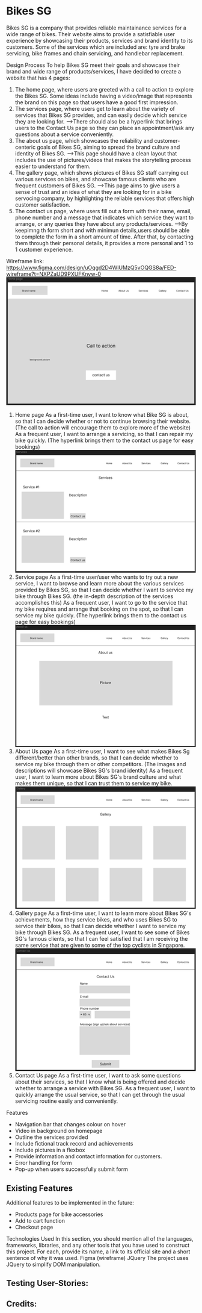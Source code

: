 # Bikes SG
Bikes SG is a company that provides reliable maintainance services for a wide range of bikes. Their website aims to provide
a satisfiable user experience by showcasing their products, services and brand identity to its customers. Some of the 
services which are included are: tyre and brake servicing, bike frames and chain servicing, and handlebar replacement. 

Design Process
To help Bikes SG meet their goals and showcase their brand and wide range of products/services, I have decided to create a
website that has 4 pages:
1. The home page, where users are greeted with a call to action to explore the Bikes SG.
Some ideas include having a video/image that represents the brand on this page so that users have a good first impression.
2. The services page, where users get to learn about the variety of services that Bikes SG provides, and can easily decide 
which service they are looking for. 
-->There should also be a hyperlink that brings users to the Contact Us page so they can place an appointment/ask any 
questions about a service conveniently.
3. The about us page, which showcases the reliability and customer-centeric goals of Bikes SG, aiming to spread the brand 
culture and identity of Bikes SG. 
-->This page should have a clean layout that includes the use of pictures/videos that makes
the storytelling process easier to understand for them.
4. The gallery page, which shows pictures of Bikes SG staff carrying out various services on bikes, and showcase famous 
clients who are frequent customers of Bikes SG.
-->This page aims to give users a sense of trust and an idea of what they are looking for in a bike servocing company, by
highlighting the reliable services that offers high customer satisfaction.
5. The contact us page, where users fill out a form with their name, email, phone number and a message that indicates which
service they want to arrange, or any queries they have about any products/services.
-->By keepimng th form short and with minimun details,users should be able to complete the form in a short amount of time.
After that, by contacting them through their personal details, it provides a more personal and 1 to 1 customer experience.

Wireframe
link: https://www.figma.com/design/uOqgd2D4WIUMzQ5vOQGS8a/FED-wireframe?t=NXPZaUD9PXUFKnvw-0
![Home Page](image.png)
1. Home page
As a first-time user, I want to know what Bike SG is about, so that I can decide whether or not to continue browsing their 
website. (The call to action will encourage them to explore more of the website)
As a frequent user, I want to arrange a servicing, so that I can repair my bike quickly. (The hyperlink brings them to the
contact us page for easy bookings)
![Service Page](image-1.png)
2. Service page
As a first-time user/user who wants to try out a new service, I want to browse and learn more about the various services 
provided by Bikes SG, so that I can decide whether I want to service my bike through Bikes SG. (the in-depth description of 
the services accomplishes this)
As a frequent user, I want to go to the service that my bike requires and arrange that booking on the spot, so that I can 
service my bike quickly. (The hyperlink brings them to the contact us page for easy bookings)
![About Us Page](image-3.png)
3. About Us page
As a first-time user, I want to see what makes Bikes Sg different/better than other brands, so that I can decide whether to
service my bike through them or other competitors. (The images and descriptions will showcase Bikes SG's brand identity)
As a frequent user, I want to learn more about Bikes SG's brand culture and what makes them unique, so that I can trust 
them to service my bike. 
![Gallery Page](image-4.png)
4. Gallery page
As a first-time user, I want to learn more about Bikes SG's achievements, how they service bikes, and who uses Bikes SG to
service their bikes, so that I can decide whether I want to service my bike through Bikes SG. 
As a frequent user, I want to see some of Bikes SG's famous clients, so that I can feel satisfied that I am receiving the 
same service that are given to some of the top cyclists in Singapore.
![Contact Us Page](image-6.png)
5. Contact Us page
As a first-time user, I want to ask some questions about their services, so that I know what is being offered and decide 
whether to arrange a service with Bikes SG.
As a frequent user, I want to quickly arrange the usual service, so that I can get through the usual servicing routine
easily and conveniently.

Features
- Navigation bar that changes colour on hover
- Video in background on homepage
- Outline the services provided
- Include fictional track record and achievements
- Include pictures in a flexbox 
- Provide information and contact information for customers.
- Error handling for form
- Pop-up when users successfully submit form

Existing Features
- 

Additional features to be implemented in the future:
- Products page for bike accessories 
- Add to cart function 
- Checkout page 


Technologies Used
In this section, you should mention all of the languages, frameworks, libraries, and any other tools that you have used to construct this project. For each, provide its name, a link to its official site and a short sentence of why it was used.
Figma (wireframe)
JQuery
The project uses JQuery to simplify DOM manipulation.

Testing User-Stories:
-

Credits:
-
